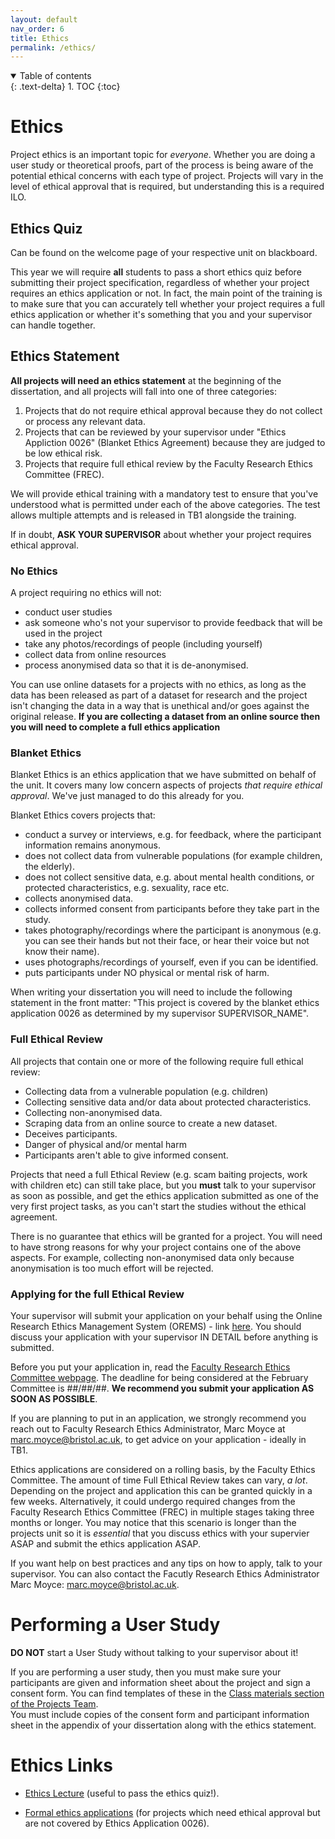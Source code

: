 ```yaml
---
layout: default
nav_order: 6
title: Ethics
permalink: /ethics/
---
```


<details open markdown="block">
<summary>
Table of contents
</summary>
{: .text-delta}
1. TOC
{:toc}
</details>


# Ethics

Project ethics is an important topic for *everyone*. Whether you are doing a
user study or theoretical proofs, part of the process is being aware of the
potential ethical concerns with each type of project. Projects will vary in the
level of ethical approval that is required, but understanding this is a
required ILO.

## Ethics Quiz

Can be found on the welcome page of your respective unit on blackboard.

This year we will require **all** students to pass a short ethics quiz before
submitting their project specification, regardless of whether your project
requires an ethics application or not. In fact, the main point of the training
is to make sure that you can accurately tell whether your project requires a
full ethics application or whether it's something that you and your supervisor
can handle together.


## Ethics Statement

**All projects will need an ethics statement** at the beginning of the
dissertation, and all projects will fall into one of three categories:

1. Projects that do not require ethical approval because they do not collect or
   process any relevant data.
2. Projects that can be reviewed by your supervisor under "Ethics Appliction
   0026" (Blanket Ethics Agreement) because they are judged to be low ethical risk.
3. Projects that require full ethical review by the Faculty Research Ethics
   Committee (FREC).

We will provide ethical training with a mandatory test to ensure that you've
understood what is permitted under each of the above categories.  The test
allows multiple attempts and is released in TB1 alongside the training.

If in doubt, **ASK YOUR SUPERVISOR** about whether your project requires ethical approval.

### No Ethics
A project requiring no ethics will not:
  * conduct user studies
  * ask someone who's not your supervisor to provide feedback that will be used in the project
  * take any photos/recordings of people (including yourself)
  * collect data from online resources
  * process anonymised data so that it is de-anonymised.

You can use online datasets for a projects with no ethics, as long as the data
has been released as part of a dataset for research and the project isn't
changing the data in a way that is unethical and/or goes against the original
release. 
**If you are collecting a dataset from an online source then you will need to
complete a full ethics application**


### Blanket Ethics
Blanket Ethics is an ethics application that we have submitted on behalf of the unit. It covers many low concern aspects of projects _that require ethical approval_. We've just managed to do this already for you.

Blanket Ethics covers projects that:
  * conduct a survey or interviews, e.g. for feedback, where the participant information remains anonymous.
  * does not collect data from vulnerable populations (for example children, the elderly).
  * does not collect sensitive data, e.g. about mental health conditions, or protected characteristics, e.g. sexuality, race etc.
  * collects anonymised data.
  * collects informed consent from participants before they take part in the study.
  * takes photography/recordings where the participant is anonymous (e.g. you can see their hands but not their face, or hear their voice but not know their name).
  * uses photographs/recordings of yourself, even if you can be identified.
  * puts participants under NO physical or mental risk of harm.

When writing your dissertation you will need to include the following statement in the front matter: "This project is covered by the blanket ethics application 0026 as determined by my supervisor SUPERVISOR_NAME".

### Full Ethical Review
All projects that contain one or more of the following require full ethical review:
  * Collecting data from a vulnerable population (e.g. children)
  * Collecting sensitive data and/or data about protected characteristics.
  * Collecting non-anonymised data.
  * Scraping data from an online source to create a new dataset.
  * Deceives participants.
  * Danger of physical and/or mental harm
  * Participants aren't able to give informed consent.

Projects that need a full Ethical Review (e.g. scam baiting projects, work with children etc) can still take place, but you **must** talk to your supervisor as soon as possible, and get the ethics application submitted as one of the very first project tasks, as you can't start the studies without the ethical agreement.

There is no guarantee that ethics will be granted for a project. You will need to have strong reasons for why your project contains one of the above aspects. For example, collecting non-anonymised data only because anonymisation is too much effort will be rejected.

### Applying for the full Ethical Review
Your supervisor will submit your application on your behalf using the Online Research Ethics Management System (OREMS) - link [here](https://orems.bristol.ac.uk/). You should discuss your application with your supervisor IN DETAIL before anything is submitted.

Before you put your application in, read the [Faculty Research Ethics Committee
webpage](https://uob.sharepoint.com/sites/engineering/SitePages/research-ethics-committee.aspx).
The deadline for being considered at the February Committee is ##/##/##. **We recommend
you submit your application AS SOON AS POSSIBLE**. 

If you are planning to put in an application, we strongly recommend you reach
out to Faculty Research Ethics Administrator, Marc Moyce at
[marc.moyce@bristol.ac.uk](mailto:marc.moyce@bristol.ac.uk), to get advice on
your application - ideally in TB1.

Ethics applications are considered on a rolling basis, by the Faculty Ethics Committee.  The amount of time Full Ethical Review takes can vary, _a lot_. Depending on the project and application this can be granted quickly in a few weeks. Alternatively, it could undergo required changes from the Faculty Research Ethics Committee (FREC) in multiple stages taking three months or longer. You may notice that this scenario is longer than the projects unit so it is _essential_ that you discuss ethics with your supervier ASAP and submit the ethics application ASAP.

If you want help on best practices and any tips on how to apply, talk to your supervisor. You can also contact the Facutly Research Ethics Administrator Marc Moyce: [marc.moyce@bristol.ac.uk](mailto:marc.moyce@bristol.ac.uk).


# Performing a User Study

**DO NOT** start a User Study without talking to your supervisor about it!

If you are performing a user study, then you must make sure your participants are given and information sheet about the project and sign a consent form.  You can find templates of these in the [Class materials section of the Projects Team](https://uob.sharepoint.com/:f:/r/teams/grp-2024-5IndividualProjects2/Shared%20Documents/General?csf=1&web=1&e=W4l4ly).  
You must include copies of the consent
form and participant information sheet in the
appendix of your dissertation along with the ethics statement.


# Ethics Links

* [Ethics Lecture](https://uob-my.sharepoint.com/:v:/g/personal/mw1760_bristol_ac_uk/EWWRhVq2SEVCpMz8B0Dna0IBdtjxdtG7zP0CKzpobZ3ALQ?e=wE4ED1) (useful to pass the ethics quiz!).

* [Formal ethics applications](https://orems.bristol.ac.uk/ActivityForm/Index) (for projects which need ethical approval but are not
  covered by Ethics Application 0026).  
  

